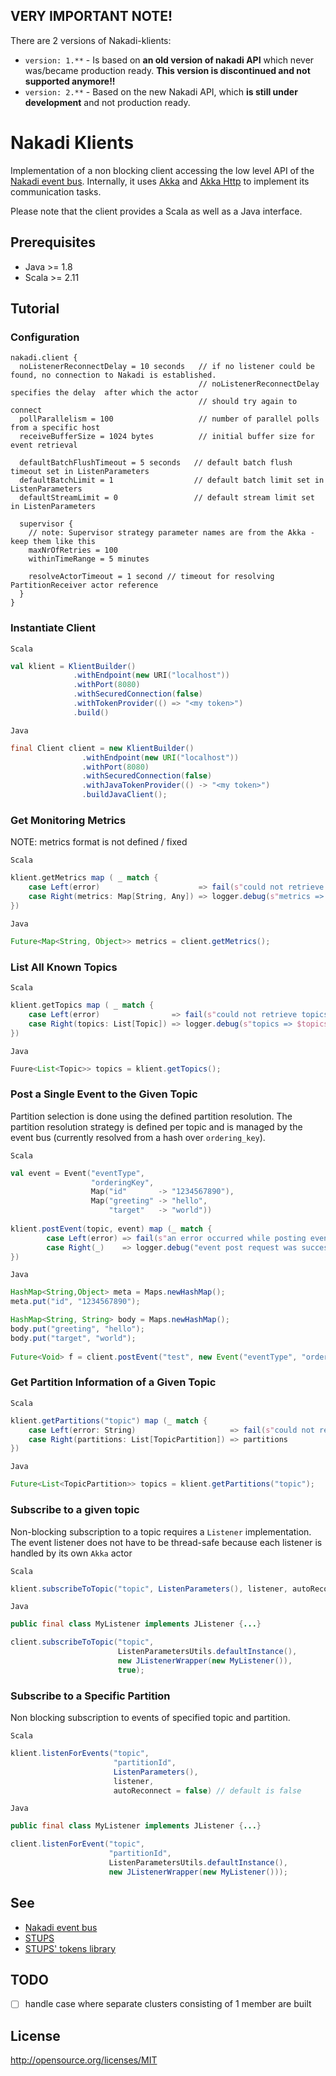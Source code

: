 
## VERY IMPORTANT NOTE!
There are 2 versions of Nakadi-klients:
* `version: 1.**` - Is based on **an old version of nakadi API** which never was/became production ready. **This version is discontinued and not supported anymore!!**
* `version: 2.**` - Based on the new Nakadi API, which **is still under development** and not production ready. 

Nakadi Klients
==============

Implementation of a non blocking client accessing the low level API of the [Nakadi event bus](https://github.com/zalando/nakadi). Internally, it uses [Akka](http://akka.io/) and [Akka Http](http://doc.akka.io/docs/akka-stream-and-http-experimental/2.0.2/scala/http/) to implement its communication tasks.

Please note that the client provides a Scala as well as a Java interface.

## Prerequisites
- Java >= 1.8
- Scala >=  2.11



## Tutorial

### Configuration

```
nakadi.client {
  noListenerReconnectDelay = 10 seconds   // if no listener could be found, no connection to Nakadi is established.
                                          // noListenerReconnectDelay specifies the delay  after which the actor
                                          // should try again to connect
  pollParallelism = 100                   // number of parallel polls from a specific host
  receiveBufferSize = 1024 bytes          // initial buffer size for event retrieval

  defaultBatchFlushTimeout = 5 seconds   // default batch flush timeout set in ListenParameters
  defaultBatchLimit = 1                  // default batch limit set in ListenParameters
  defaultStreamLimit = 0                 // default stream limit set in ListenParameters

  supervisor {
    // note: Supervisor strategy parameter names are from the Akka - keep them like this
    maxNrOfRetries = 100
    withinTimeRange = 5 minutes

    resolveActorTimeout = 1 second // timeout for resolving PartitionReceiver actor reference
  }
}
```


### Instantiate Client

`Scala`
```scala
val klient = KlientBuilder()
              .withEndpoint(new URI("localhost"))
              .withPort(8080)
              .withSecuredConnection(false)
              .withTokenProvider(() => "<my token>")
              .build()
```

`Java`
```Java
final Client client = new KlientBuilder()
                .withEndpoint(new URI("localhost"))
                .withPort(8080)
                .withSecuredConnection(false)
                .withJavaTokenProvider(() -> "<my token>")
                .buildJavaClient();
```

### Get Monitoring Metrics
NOTE: metrics format is not defined / fixed

`Scala`
```scala
klient.getMetrics map ( _ match {
    case Left(error)                      => fail(s"could not retrieve metrics: $error")
    case Right(metrics: Map[String, Any]) => logger.debug(s"metrics => $metrics") 
})
```

`Java`
```java
Future<Map<String, Object>> metrics = client.getMetrics();
```

### List All Known Topics

`Scala`
```scala
klient.getTopics map ( _ match {
    case Left(error)                => fail(s"could not retrieve topics: $error")
    case Right(topics: List[Topic]) => logger.debug(s"topics => $topics") 
})
```

`Java`
```java
Fuure<List<Topic>> topics = klient.getTopics();
```

### Post a Single Event to the Given Topic
Partition selection is done using the defined partition resolution. The partition resolution strategy is defined per 
topic and is managed by the event bus (currently resolved from a hash over `ordering_key`).

`Scala`
```scala
val event = Event("eventType",
                  "orderingKey",
                  Map("id"       -> "1234567890"),
                  Map("greeting" -> "hello",
                      "target"   -> "world"))
                       
klient.postEvent(topic, event) map (_ match {
        case Left(error) => fail(s"an error occurred while posting event to topic $topic")
        case Right(_)    => logger.debug("event post request was successful")
})
```

`Java`
```java
HashMap<String,Object> meta = Maps.newHashMap();
meta.put("id", "1234567890");

HashMap<String, String> body = Maps.newHashMap();
body.put("greeting", "hello");
body.put("target", "world");
 
Future<Void> f = client.postEvent("test", new Event("eventType", "orderingKey", meta, body);
```


### Get Partition Information of a Given Topic

`Scala`
```scala
klient.getPartitions("topic") map (_ match {
    case Left(error: String)                     => fail(s"could not retrieve partitions: $error")
    case Right(partitions: List[TopicPartition]) => partitions
})
```

`Java`
```java
Future<List<TopicPartition>> topics = klient.getPartitions("topic");
```

### Subscribe to a given topic
Non-blocking subscription to a topic requires a `Listener` implementation. The event listener does not have to be 
thread-safe because each listener is handled by its own `Akka` actor

`Scala`
```scala
klient.subscribeToTopic("topic", ListenParameters(), listener, autoReconnect = true) // autoReconnect default is true
```

`Java`
```java
public final class MyListener implements JListener {...}

client.subscribeToTopic("topic", 
                        ListenParametersUtils.defaultInstance(), 
                        new JListenerWrapper(new MyListener()), 
                        true);

```

### Subscribe to a Specific Partition
Non blocking subscription to events of specified topic and partition.

`Scala`
```scala
klient.listenForEvents("topic",
                       "partitionId",
                       ListenParameters(),
                       listener, 
                       autoReconnect = false) // default is false
```

`Java`
```java
public final class MyListener implements JListener {...}

client.listenForEvent("topic", 
                      "partitionId", 
                      ListenParametersUtils.defaultInstance(), 
                      new JListenerWrapper(new MyListener()));
```


## See
- [Nakadi event bus](https://github.com/zalando/nakadi)
- [STUPS](https://github.com/zalando-stups)
- [STUPS' tokens library](https://github.com/zalando-stups/tokens)

## TODO
- [ ] handle case where separate clusters consisting of 1 member are built

## License
http://opensource.org/licenses/MIT
